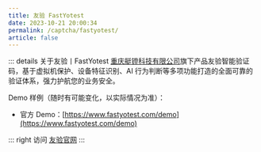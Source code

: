 ```yaml
---
title: 友验 FastYotest
date: 2023-10-21 20:00:34
permalink: /captcha/fastyotest/
article: false
---
```


::: details 关于友验丨FastYotest
[重庆艇镫科技有限公司](https://www.tianyancha.com/company/3383368171)旗下产品友验智能验证码，基于虚拟机保护、设备特征识别、AI 行为判断等多项功能打造的全面可靠的验证体系，强力护航您的业务安全。
<br>

Demo 样例（随时有可能变化，以实际情况为准）：
<br>

- 官方 Demo：[https://www.fastyotest.com/demo](https://www.fastyotest.com/demo)

::: right
访问 [友验官网](https://www.fastyotest.com/)
:::

<br>

<captcha-fastyotest></captcha-fastyotest>
